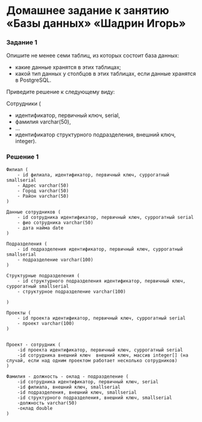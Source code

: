 
# Домашнее задание к занятию «Базы данных» «Шадрин Игорь» 

### Задание 1

Опишите не менее семи таблиц, из которых состоит база данных:

- какие данные хранятся в этих таблицах;
- какой тип данных у столбцов в этих таблицах, если данные хранятся в PostgreSQL.

Приведите решение к следующему виду:

Сотрудники (

- идентификатор, первичный ключ, serial,
- фамилия varchar(50),
- ...
- идентификатор структурного подразделения, внешний ключ, integer).

### Решение 1
```
Филиал (
    - id филиала, идентификатор, первичный ключ, суррогатный smallserial
    - Адрес varchar(50)
    - Город varchar(50)
    - Район varchar(50)
)

Данные сотрудников (
    - id сотрудника идентификатор, первичный ключ, суррогатный serial
    - фио сотрудника varchar(50)
    - дата найма date
)

Подразделения (
    - id подразделения идентификатор, первичный ключ, суррогатный smallserial
    - подразделение varchar(100)
)

Структурные подразделения (
    - id структурного подразделения идентификатор, первичный ключ, суррогатный smallserial
    - структурное подразделение varchar(100)

)

Проекты (
    - id проекта идентификатор, первичный ключ, суррогатный serial
    - проект varchar(100)
)


Проект - сотрудник (
    -id проекта идентификатор, первичный ключ, суррогатный serial
    -id сотрудника внешний ключ  внешний ключ, массив integer[] (на случай, если над одним проектом работает несколько сотрудников)
)

Фамилия - должность - оклад - подразделение (
    -id сотрудника идентификатор, первичный ключ, serial
    -id филиала, внешний ключ, smallserial
    -id подразделения, внешний ключ, smallserial
    -id структурного подразделения, внешний ключ, smallserial
    -должность varchar(50)
    -оклад double
)


```
